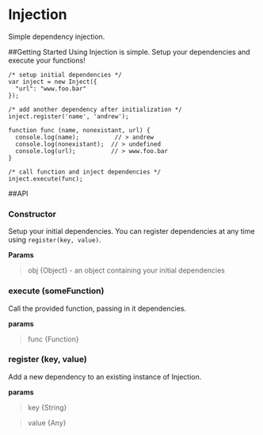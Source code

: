 Injection
=========

Simple dependency injection.


##Getting Started
Using Injection is simple. Setup your dependencies and execute your functions!

	/* setup initial dependencies */
	var inject = new Inject({
	  "url": "www.foo.bar"
	});

	/* add another dependency after initialization */
	inject.register('name', 'andrew');
	
	function func (name, nonexistant, url) {
	  console.log(name);          // > andrew
	  console.log(nonexistant);  // > undefined
	  console.log(url);          // > www.foo.bar
	}
	
	/* call function and inject dependencies */
	inject.execute(func);

##API

### Constructor
Setup your initial dependencies. You can register dependencies at any time using ```register(key, value)```.

**Params**
> obj {Object} - an object containing your initial dependencies

### execute (someFunction)
Call the provided function, passing in it dependencies.

**params**
> func {Function}

### register (key, value)
Add a new dependency to an existing instance of Injection.

**params**
> key {String} 

> value {Any}